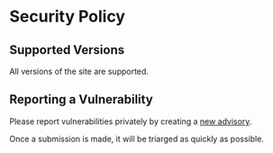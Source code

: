 # Security Policy

## Supported Versions

All versions of the site are supported.

## Reporting a Vulnerability

Please report vulnerabilities privately by creating a [new advisory](https://github.com/dylankenneally/http-statuses/security/advisories/new).

Once a submission is made, it will be triarged as quickly as possible.
